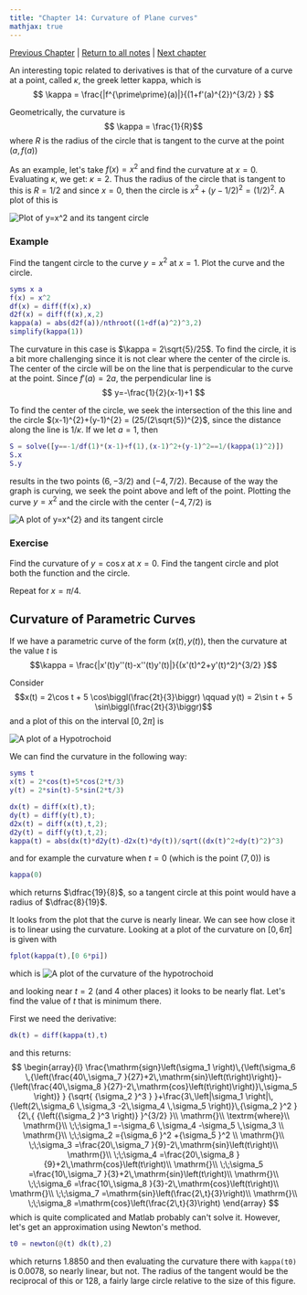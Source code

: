 ```yaml
---
title: "Chapter 14: Curvature of Plane curves"
mathjax: true
---
```



[Previous Chapter](ch-13.html) | [Return to all notes](index.html) | [Next chapter](ch-15.html)

An interesting topic related to derivatives is that of the curvature of a curve at a point, called $\kappa$, the greek letter kappa, which is
$$
\kappa = \frac{|f^{\prime\prime}(a)|}{(1+f'(a)^{2})^{3/2} }
$$

Geometrically, the curvature is
$$ \kappa = \frac{1}{R}$$
where $R$ is the radius of the circle that is tangent to the curve at the point $(a,f(a))$

As an example, let's take $f(x)=x^{2}$ and find the curvature at $x=0$.  Evaluating $\kappa$, we get: $\kappa = 2$.  Thus the radius of the circle that is tangent to this is $R=1/2$ and since $x=0$, then the circle is $x^{2}+(y-1/2)^{2} =(1/2)^{2}$.  A plot of this is

![Plot of $y=x^2$ and its tangent circle](images/ch14/plot01.png)

### Example

Find the tangent circle to the curve $y=x^{2}$ at $x=1$.  Plot the curve and the circle.

```matlab
syms x a
f(x) = x^2
df(x) = diff(f(x),x)
d2f(x) = diff(f(x),x,2)
kappa(a) = abs(d2f(a))/nthroot((1+df(a)^2)^3,2)
simplify(kappa(1))
```

The curvature in this case is $\kappa = 2\sqrt{5}/25$.  To find the circle, it is a bit more challenging since it is not clear where the center of the circle is. The center of the circle will be on the line that is perpendicular to the curve at the point.  Since $f'(a)=2a$, the perpendicular line is
$$ y=-\frac{1}{2}(x-1)+1 $$

To find the center of the circle, we seek the intersection of the this line and the circle $(x-1)^{2}+(y-1)^{2} = (25/(2\sqrt{5})^{2}$, since the distance along the line is $1/\kappa$.  If we let $a=1$, then

```matlab
S = solve([y==-1/df(1)*(x-1)+f(1),(x-1)^2+(y-1)^2==1/(kappa(1)^2)])
S.x
S.y
```

results in the two points $(6,-3/2)$ and $(-4,7/2)$. Because of the way the graph is curving, we seek the point above and left of the point.  Plotting the curve $y=x^{2}$ and the circle with the center $(-4,7/2)$ is

![A plot of $y=x^{2}$ and its tangent circle](images/ch14/plot02.png)

### Exercise

Find the curvature of $y=\cos x$ at $x=0$.  Find the tangent circle and plot both the function and the circle.

Repeat for $x=\pi/4$.

<!-- ### A very cool animation of curvature

We can try this for a bunch of values and create an animation:

![](images/ch13/plot04.gif)

Note: to create this, a procedure was written to find the equation of the circle for a given function and point.  Then the animate function of the plots package was used.  The exact code isn't presented, because that would overly simplify the homework. -->

## Curvature of Parametric Curves

If we have a parametric curve of the form $(x(t),y(t))$, then the curvature at the value $t$ is
$$\kappa = \frac{|x'(t)y''(t)-x''(t)y'(t)|}{(x'(t)^2+y'(t)^2)^{3/2} }$$

Consider
$$x(t) = 2\cos t + 5 \cos\biggl(\frac{2t}{3}\biggr) \qquad
y(t) = 2\sin t + 5 \sin\biggl(\frac{2t}{3}\biggr)$$
and a plot of this on the interval $[0,2\pi]$ is

![A plot of a Hypotrochoid](images/ch14/plot03.png)

We can find the curvature in the following way:

```matlab
syms t
x(t) = 2*cos(t)+5*cos(2*t/3)
y(t) = 2*sin(t)-5*sin(2*t/3)

dx(t) = diff(x(t),t);
dy(t) = diff(y(t),t);
d2x(t) = diff(x(t),t,2);
d2y(t) = diff(y(t),t,2);
kappa(t) = abs(dx(t)*d2y(t)-d2x(t)*dy(t))/sqrt((dx(t)^2+dy(t)^2)^3)
```

and for example the curvature when $t=0$ (which is the point $(7,0)$) is

```matlab
kappa(0)
```

which returns $\dfrac{19}{8}$, so a tangent circle at this point would have a radius of $\dfrac{8}{19}$.

It looks from the plot that the curve is nearly linear.  We can see how close it is to linear using the curvature.  Looking at a plot of the curvature on $[0,6\pi]$ is given with

```matlab
fplot(kappa(t),[0 6*pi])
```

which is
![A plot of the curvature of the hypotrochoid](images/ch14/plot04.png)

and looking near $t=2$ (and 4 other places) it looks to be nearly flat.  Let's find the value of $t$ that is minimum there.

First we need the derivative:

```matlab
dk(t) = diff(kappa(t),t)
```

and this returns:
$$
\begin{array}{l}
\frac{\mathrm{sign}\left(\sigma_1 \right)\,{\left(\sigma_6 \,{\left(\frac{40\,\sigma_7 }{27}+2\,\mathrm{sin}\left(t\right)\right)}-{\left(\frac{40\,\sigma_8 }{27}-2\,\mathrm{cos}\left(t\right)\right)}\,\sigma_5 \right)} } {\sqrt{ {\sigma_2 }^3 } }+\frac{3\,\left|\sigma_1 \right|\,{\left(2\,\sigma_6 \,\sigma_3 -2\,\sigma_4 \,\sigma_5 \right)}\,{\sigma_2 }^2 }{2\,{ {\left({\sigma_2 }^3 \right)} }^{3/2} }\\
\mathrm{}\\
\textrm{where}\\
\mathrm{}\\
\;\;\sigma_1 =-\sigma_6 \,\sigma_4 -\sigma_5 \,\sigma_3 \\
\mathrm{}\\
\;\;\sigma_2 ={\sigma_6 }^2 +{\sigma_5 }^2 \\
\mathrm{}\\
\;\;\sigma_3 =\frac{20\,\sigma_7 }{9}-2\,\mathrm{sin}\left(t\right)\\
\mathrm{}\\
\;\;\sigma_4 =\frac{20\,\sigma_8 }{9}+2\,\mathrm{cos}\left(t\right)\\
\mathrm{}\\
\;\;\sigma_5 =\frac{10\,\sigma_7 }{3}+2\,\mathrm{sin}\left(t\right)\\
\mathrm{}\\
\;\;\sigma_6 =\frac{10\,\sigma_8 }{3}-2\,\mathrm{cos}\left(t\right)\\
\mathrm{}\\
\;\;\sigma_7 =\mathrm{sin}\left(\frac{2\,t}{3}\right)\\
\mathrm{}\\
\;\;\sigma_8 =\mathrm{cos}\left(\frac{2\,t}{3}\right)
\end{array}
$$
which is quite complicated and Matlab probably can't solve it. However, let's get an approximation using Newton's method.

```matlab
t0 = newton(@(t) dk(t),2)
```

which returns 1.8850 and then evaluating the curvature there with `kappa(t0)` is 0.0078, so nearly linear, but not.  The radius of the tangent would be the reciprocal of this or 128, a fairly large circle relative to the size of this figure.

